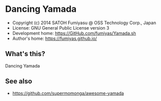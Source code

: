 Dancing Yamada
======================================================================

  * Copyright (c) 2014 SATOH Fumiyasu @ OSS Technology Corp., Japan
  * License: GNU General Public License version 3
  * Development home: <https://GitHub.com/fumiyas/Yamada.sh>
  * Author's home: <https://fumiyas.github.io/>

What's this?
---------------------------------------------------------------------

Dancing Yamada

See also
---------------------------------------------------------------------

  * https://github.com/supermomonga/awesome-yamada

